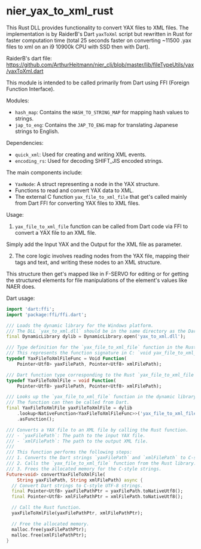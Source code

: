 ﻿# nier_yax_to_xml_rust

This Rust DLL provides functionality to convert YAX files to XML files. The implementation is by RaiderB's Dart `yaxToXml` script
but rewritten in Rust for faster computation time (total 25 seconds faster on converting ~11500 .yax files to xml on an i9 10900k CPU with SSD then with Dart).

RaiderB's dart file: https://github.com/ArthurHeitmann/nier_cli/blob/master/lib/fileTypeUtils/yax/yaxToXml.dart

This module is intended to be called primarily from Dart using FFI (Foreign Function Interface).

Modules:
- `hash_map`: Contains the `HASH_TO_STRING_MAP` for mapping hash values to strings.
- `jap_to_eng`: Contains the `JAP_TO_ENG` map for translating Japanese strings to English.

Dependencies:
- `quick_xml`: Used for creating and writing XML events.
- `encoding_rs`: Used for decoding SHIFT_JIS encoded strings.

The main components include:
- `YaxNode`: A struct representing a node in the YAX structure.
- Functions to read and convert YAX data to XML.
- The external C function `yax_file_to_xml_file` that get's called mainly from Dart FFI for converting YAX files to XML files.

Usage:
1. `yax_file_to_xml_file` function can be called from Dart code via FFI to convert a YAX file to an XML file.

Simply add the Input YAX and the Output for the XML file as parameter.

2. The core logic involves reading nodes from the YAX file, mapping their tags and text, and writing these nodes to an XML structure.

This structure then get's mapped like in F-SERVO for editing or for getting the structured elements for file manipulations of the element's values like NAER does.


Dart usage:

```dart
import 'dart:ffi';
import 'package:ffi/ffi.dart';

/// Loads the dynamic library for the Windows platform.
/// The DLL `yax_to_xml.dll` should be in the same directory as the Dart executable.
final DynamicLibrary dylib = DynamicLibrary.open('yax_to_xml.dll');

/// Type definition for the `yax_file_to_xml_file` function in the Rust library.
/// This represents the function signature in C: `void yax_file_to_xml_file(const char* yaxFilePath, const char* xmlFilePath)`.
typedef YaxFileToXmlFileFunc = Void Function(
    Pointer<Utf8> yaxFilePath, Pointer<Utf8> xmlFilePath);

/// Dart function type corresponding to the Rust `yax_file_to_xml_file` function.
typedef YaxFileToXmlFile = void Function(
    Pointer<Utf8> yaxFilePath, Pointer<Utf8> xmlFilePath);

/// Looks up the `yax_file_to_xml_file` function in the dynamic library and assigns it to a Dart variable.
/// The function can then be called from Dart.
final YaxFileToXmlFile yaxFileToXmlFile = dylib
    .lookup<NativeFunction<YaxFileToXmlFileFunc>>('yax_file_to_xml_file')
    .asFunction();

/// Converts a YAX file to an XML file by calling the Rust function.
/// - `yaxFilePath`: The path to the input YAX file.
/// - `xmlFilePath`: The path to the output XML file.
///
/// This function performs the following steps:
/// 1. Converts the Dart strings `yaxFilePath` and `xmlFilePath` to C-style UTF-8 strings.
/// 2. Calls the `yax_file_to_xml_file` function from the Rust library.
/// 3. Frees the allocated memory for the C-style strings.
Future<void> convertYaxFileToXmlFile(
    String yaxFilePath, String xmlFilePath) async {
  // Convert Dart strings to C-style UTF-8 strings.
  final Pointer<Utf8> yaxFilePathPtr = yaxFilePath.toNativeUtf8();
  final Pointer<Utf8> xmlFilePathPtr = xmlFilePath.toNativeUtf8();

  // Call the Rust function.
  yaxFileToXmlFile(yaxFilePathPtr, xmlFilePathPtr);

  // Free the allocated memory.
  malloc.free(yaxFilePathPtr);
  malloc.free(xmlFilePathPtr);
}
```
